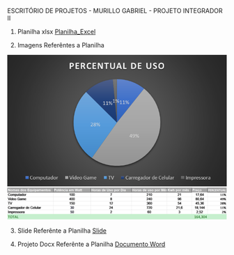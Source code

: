 ESCRITÓRIO DE PROJETOS - MURILLO GABRIEL - PROJETO INTEGRADOR II

1. Planilha xlsx
[Planilha_Excel](Projeto_Integrador_2_Murillo.xlsx)

2. Imagens Referêntes a Planilha
<img src="gráfico.png" alt="Gráfico">
<img src="Tabela1.png" alt="Tabela">

3. Slide Referênte a Planilha
[Slide](PPTX-EXCEL.pptx)

4. Projeto Docx Referênte a Planilha 
[Documento Word](Doc-Word.docx)
